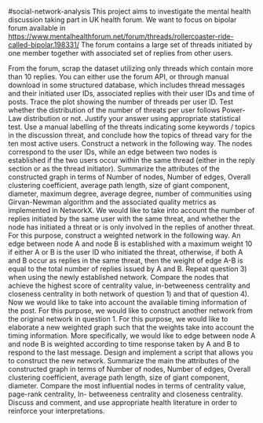 #social-network-analysis
This project aims to investigate the mental health discussion taking part in UK health forum. We want to focus on bipolar forum available in https://www.mentalhealthforum.net/forum/threads/rollercoaster-ride-called-bipolar.198331/ The forum contains a large set of threads initiated by one member together with associated set of replies from other users.

From the forum, scrap the dataset utilizing only threads which contain more than 10 replies. You can either use the forum API, or through manual download in some structured database, which includes thread messages and their initiated user IDs, associated replies with their user IDs and time of posts.
Trace the plot showing the number of threads per user ID. Test whether the distribution of the number of threats per user follows Power-Law distribution or not. Justify your answer using appropriate statistical test.
Use a manual labelling of the threats indicating some keywords / topics in the discussion threat, and conclude how the topics of thread vary for the ten most active users.
Construct a network in the following way. The nodes correspond to the user IDs, while an edge between two nodes is established if the two users occur within the same thread (either in the reply section or as the thread initiator).
Summarize the attributes of the constructed graph in terms of Number of nodes, Number of edges, Overall clustering coefficient, average path length, size of giant component, diameter, maximum degree, average degree, number of communities using Girvan-Newman algorithm and the associated quality metrics as implemented in NetworkX.
We would like to take into account the number of replies initiated by the same user with the same threat, and whether the node has initiated a threat or is only involved in the replies of another threat. For this purpose, construct a weighted network in the following way. An edge between node A and node B is established with a maximum weight 10 if either A or B is the user ID who initiated the threat, otherwise, if both A and B occur as replies in the same threat, then the weight of edge A-B is equal to the total number of replies issued by A and B.
Repeat question 3) when using the newly established network.
Compare the nodes that achieve the highest score of centrality value, in-betweeness centrality and closeness centrality in both network of question 1) and that of question 4).
Now we would like to take into account the available timing information of the post. For this purpose, we would like to construct another network from the original network in question 1. For this purpose, we would like to elaborate a new weighted graph such that the weights take into account the timing information. More specifically, we would like to edge between node A and node B is weighted according to time response taken by A and B to respond to the last message. Design and implement a script that allows you to construct the new network.
Summarize the main the attributes of the constructed graph in terms of Number of nodes, Number of edges, Overall clustering coefficient, average path length, size of giant component, diameter.
Compare the most influential nodes in terms of centrality value, page-rank centrality, In- betweeness centrality and closeness centrality.
Discuss and comment, and use appropriate health literature in order to reinforce your interpretations.
